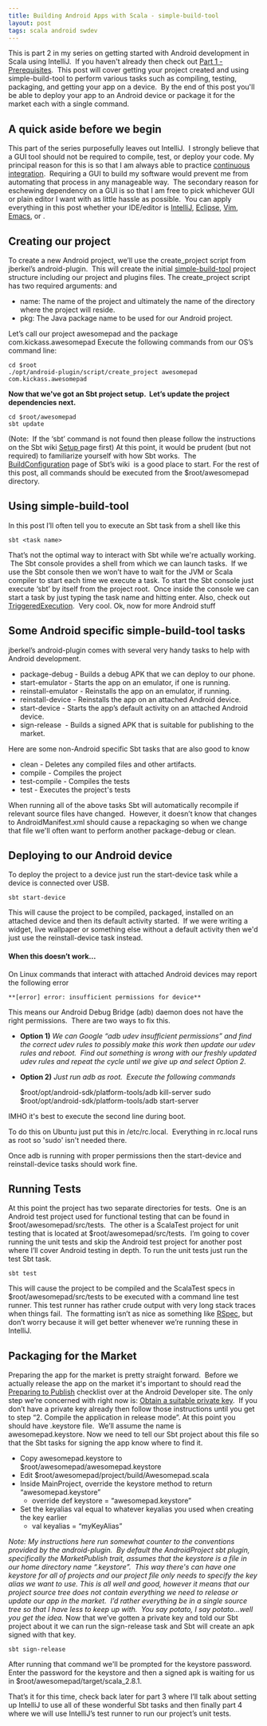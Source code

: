 ```yaml
---
title: Building Android Apps with Scala - simple-build-tool
layout: post
tags: scala android swdev
---
```


This is part 2 in my series on getting started with Android development in
Scala using IntelliJ.  If you haven't already then check out [Part 1 -
Prerequisites][1].  This post will cover getting your project created and
using simple-build-tool to perform various tasks such as compiling, testing,
packaging, and getting your app on a device.  By the end of this post you'll
be able to deploy your app to an Android device or package it for the market
each with a single command.

## A quick aside before we begin

This part of the series purposefully leaves out IntelliJ.  I strongly believe
that a GUI tool should not be required to compile, test, or deploy your code.
My principal reason for this is so that I am always able to practice
[continuous integration][2].  Requiring a GUI to build my software would
prevent me from automating that process in any manageable way.  The secondary
reason for eschewing dependency on a GUI is so that I am free to pick
whichever GUI or plain editor I want with as little hassle as possible.  You
can apply everything in this post whether your IDE/editor is [IntelliJ][3],
[Eclipse][4], [Vim][5], [Emacs][6], or <insert your favorite editor here>.

## Creating our project

To create a new Android project, we’ll use the create_project script from
jberkel’s android-plugin.  This will create the initial [simple-build-tool][7]
project structure including our project and plugins files. The create_project
script has two required arguments: <name> and <pkg>

  * name: The name of the project and ultimately the name of the directory where the project will reside.
  * pkg: The Java package name to be used for our Android project.

Let’s call our project awesomepad and the package com.kickass.awesomepad
Execute the following commands from our OS’s command line:

    cd $root
    ./opt/android-plugin/script/create_project awesomepad com.kickass.awesomepad


**Now that we've got an Sbt project setup.  Let’s update the project dependencies
next.**


    cd $root/awesomepad
    sbt update

(Note:  If the ‘sbt’ command is not found then please follow the instructions
on the Sbt wiki [Setup ][8]page first) At this point, it would be prudent (but
not required) to familiarize yourself with how Sbt works.  The
[BuildConfiguration][9] page of Sbt’s wiki  is a good place to start. For the
rest of this post, all commands should be executed from the $root/awesomepad
directory.

## Using simple-build-tool

In this post I’ll often tell you to execute an Sbt task from a shell like this

    sbt <task name>

That’s not the optimal way to interact with Sbt while we're
actually working.  The Sbt console provides a shell from which we can launch
tasks.  If we use the Sbt console then we won’t have to wait for the JVM or
Scala compiler to start each time we execute a task. To start the Sbt
console just execute ‘sbt’ by itself from the project root.  Once inside
the console we can start a task by just typing the task name and hitting
enter. Also, check out [TriggeredExecution][10].  Very cool. Ok, now for more
Android stuff

## Some Android specific simple-build-tool tasks

jberkel’s android-plugin comes with several very handy tasks to help with
Android development.

  * package-debug - Builds a debug APK that we can deploy to our phone.
  * start-emulator - Starts the app on an emulator, if one is running.
  * reinstall-emulator - Reinstalls the app on an emulator, if running.
  * reinstall-device - Reinstalls the app on an attached Android device.
  * start-device - Starts the app’s default activity on an attached Android device.
  * sign-release  - Builds a signed APK that is suitable for publishing to the market.

Here are some non-Android specific Sbt tasks that are also good to know

  * clean - Deletes any compiled files and other artifacts.
  * compile - Compiles the project
  * test-compile - Compiles the tests
  * test - Executes the project's tests

When running all of the above tasks Sbt will automatically recompile if
relevant source files have changed.  However, it doesn’t know that changes to
AndroidManifest.xml should cause a repackaging so when we change that file
we'll often want to perform another package-debug or clean.

## Deploying to our Android device

To deploy the project to a device just run the start-device task while a
device is connected over USB.

    sbt start-device

This will cause the project to be compiled, packaged, installed on an attached
device and then its default activity started.  If we were writing a widget,
live wallpaper or something else without a default activity then we'd just
use the reinstall-device task instead.

#### When this doesn’t work...

On Linux commands that interact with attached Android devices may report the following error

    **[error] error: insufficient permissions for device**

This means our Android Debug Bridge (adb) daemon does not have the right
permissions.  There are two ways to fix this.

* **Option 1)**
_We can Google “adb udev insufficient permissions” and find the correct udev rules to possibly
make this work then update our udev rules and reboot.  Find out something is
wrong with our freshly updated udev rules and repeat the cycle until we give up and select
Option 2._

* **Option 2)**
_Just run adb as root.  Execute the following commands_

    $root/opt/android-sdk/platform-tools/adb kill-server
    sudo $root/opt/android-sdk/platform-tools/adb start-server

IMHO it's best to execute the second line during boot.

To do this on Ubuntu just put this in /etc/rc.local.  Everything in rc.local runs as root so 'sudo' isn't needed there.

Once adb is running with proper permissions then the start-device and reinstall-device tasks should work fine.

## Running Tests

At this point the project has two separate directories for tests.  One is an
Android test project used for functional testing that can be found in
$root/awesomepad/src/tests.  The other is a ScalaTest project for unit testing
that is located at $root/awesomepad/src/tests.  I’m going to cover running the
unit tests and skip the Android test project for another post where I’ll cover
Android testing in depth. To run the unit tests just run the test Sbt task.

    sbt test

This will cause the project to be compiled and the ScalaTest specs in
$root/awesomepad/src/tests to be executed with a command line test runner.
This test runner has rather crude output with very long stack traces when
things fail.  The formatting isn’t as nice as something like [RSpec][11], but
don’t worry because it will get better whenever we’re running these in
IntelliJ.

## Packaging for the Market

Preparing the app for the market is pretty straight forward.  Before we
actually release the app on the market it's important to should read the [Preparing to
Publish][12] checklist over at the Android Developer site. The only step we’re
concerned with right now is: [Obtain a suitable private key][13].  If you
don’t have a private key already then follow those instructions until you get
to step “2. Compile the application in release mode”. At this point you should
have .keystore file.  We’ll assume the name is awesomepad.keystore. Now we
need to tell our Sbt project about this file so that the Sbt tasks for
signing the app know where to find it.

  * Copy awesomepad.keystore to $root/awesomepad/awesomepad.keystore
  * Edit $root/awesomepad/project/build/Awesomepad.scala
  * Inside MainProject, override the keystore method to return “awesomepad.keystore”
    * override def keystore = “awesomepad.keystore”
  * Set the keyalias val equal to whatever keyalias you used when creating the key earlier
    * val keyalias = “myKeyAlias”

_Note: My instructions here run somewhat counter to the conventions provided
by the android-plugin.  By default the AndroidProject sbt plugin, specifically
the MarketPublish trait, assumes that the keystore is a file in our home
directory name “.keystore”.  This way there's can have one keystore for all of
projects and our project file only needs to specify the key alias we
want to use._ _This is all well and good, however it means that our project
source tree does not contain everything we need to release or update our app in
the market.  I’d rather everything be in a single source tree so that I have
less to keep up with.  You say potato, I say potato...well you get the idea._
Now that we’ve gotten a private key and told our Sbt project about it we
can run the sign-release task and Sbt will create an apk signed with that key.

    sbt sign-release

After running that command we'll be prompted for the keystore password.
Enter the password for the keystore and then a signed apk is waiting for us in
$root/awesomepad/target/scala_2.8.1.

That’s it for this time, check back later
for part 3 where I’ll talk about setting up IntelliJ to use all of these
wonderful Sbt tasks and then finally part 4 where we will use IntelliJ’s
test runner to run our project’s unit tests.

   [1]: http://nevercertain.com/index.php/2011/02/scala-android-intellij-win-part-1-prerequisites/

   [2]: http://martinfowler.com/articles/continuousIntegration.html

   [3]: http://www.jetbrains.com/idea/

   [4]: http://www.eclipse.org/

   [5]: http://www.vim.org/

   [6]: http://www.gnu.org/software/emacs/

   [7]: http://code.google.com/p/simple-build-tool/

   [8]: http://code.google.com/p/simple-build-tool/wiki/Setup

   [9]: http://code.google.com/p/simple-build-tool/wiki/BuildConfiguration

   [10]: http://code.google.com/p/simple-build-tool/wiki/TriggeredExecution

   [11]: http://rspec.info/

   [12]: http://developer.android.com/guide/publishing/preparing.html

   [13]: http://developer.android.com/guide/publishing/app-signing.html#cert

